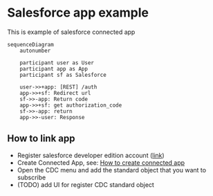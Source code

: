 # Salesforce app example

This is example of salesforce connected app

```mermaid
sequenceDiagram
    autonumber

    participant user as User
    participant app as App
    participant sf as Salesforce

    user->>+app: [REST] /auth
    app->>+sf: Redirect url
    sf->>-app: Return code
    app->>+sf: get authorization_code
    sf->>-app: return
    app->>-user: Response
```

## How to link app

- Register salesforce developer edition account ([link](https://developer.salesforce.com/signup))
- Create Connected App, see: [How to create connected app](docs/how-to-create-app.md)
- Open the CDC menu and add the standard object that you want to subscribe
- (TODO) add UI for register CDC standard object
